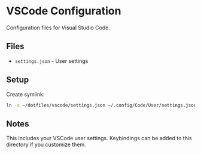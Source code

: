 # VSCode Configuration

Configuration files for Visual Studio Code.

## Files

- `settings.json` - User settings

## Setup

Create symlink:

```zsh
ln -s ~/dotfiles/vscode/settings.json ~/.config/Code/User/settings.json
```

## Notes

This includes your VSCode user settings. Keybindings can be added to this directory if you customize them.